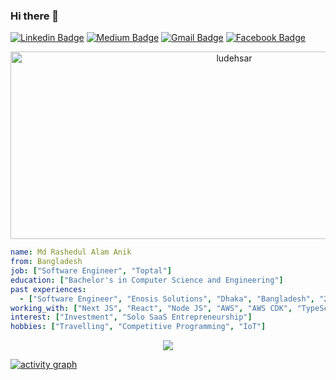 ### Hi there 👋

[![Linkedin Badge](https://img.shields.io/badge/-ludehsar-blue?style=plastic&logo=Linkedin&logoColor=white&link=https://www.linkedin.com/in/ludehsar/)](https://www.linkedin.com/in/ludehsar/)
[![Medium Badge](https://img.shields.io/badge/rashedul-alam-12100E?style=plastic&logo=medium&logoColor=white&link=https://rashedul-alam.medium.com/)](https://rashedul-alam.medium.com/)
[![Gmail Badge](https://img.shields.io/badge/-mdraanik12@gmail.com-c14438?style=plastic&logo=Gmail&logoColor=white&link=mailto:mdraanik12@gmail.com)](mailto:mdraanik12@gmail.com)
[![Facebook Badge](https://img.shields.io/badge/rashedul.alam.anik.2-1877F2?style=plastic&logo=facebook&logoColor=white&link=https://www.facebook.com/rashedul.alam.anik.2/)](https://www.facebook.com/rashedul.alam.anik.2/)

<p align="center">
  <img src="https://socialify.git.ci/ludehsar/ludehsar/image?font=Source%20Code%20Pro&language=1&name=1&owner=1&pattern=Plus&theme=Dark" alt="ludehsar" width="700" height="300" />
</p>

```yaml
name: Md Rashedul Alam Anik
from: Bangladesh
job: ["Software Engineer", "Toptal"]
education: ["Bachelor's in Computer Science and Engineering"]
past experiences: 
  - ["Software Engineer", "Enosis Solutions", "Dhaka", "Bangladesh", "2022-2023"]
working_with: ["Next JS", "React", "Node JS", "AWS", "AWS CDK", "TypeScript", "React Native"]
interest: ["Investment", "Solo SaaS Entrepreneurship"]
hobbies: ["Travelling", "Competitive Programming", "IoT"]
```

<p align="center">
  <img alig src="https://github-profile-trophy.vercel.app/?username=ludehsar&theme=onedark&column=-1" />
</p>

[![activity graph](https://github-readme-activity-graph.vercel.app/graph?username=ludehsar&theme=github-dark-dimmed&custom_title=ludehsar%20Activity%20Graph&hide_border=true)](https://github.com/ashutosh00710/github-readme-activity-graph)
